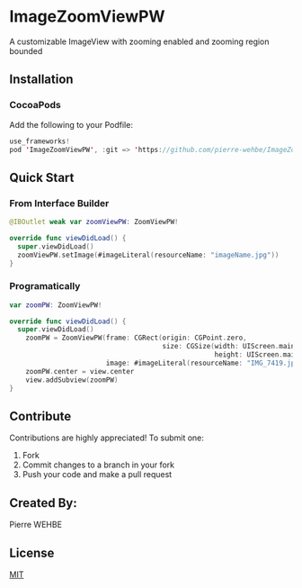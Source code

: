 # ImageZoomViewPW
A customizable ImageView with zooming enabled and zooming region bounded

## Installation

### CocoaPods
Add the following to your Podfile:
```swift
use_frameworks!
pod 'ImageZoomViewPW', :git => 'https://github.com/pierre-wehbe/ImageZoomViewPW.git', :tag => '1.0.3'
```

## Quick Start

### From Interface Builder
```swift
@IBOutlet weak var zoomViewPW: ZoomViewPW!

override func viewDidLoad() {
  super.viewDidLoad()
  zoomViewPW.setImage(#imageLiteral(resourceName: "imageName.jpg"))
}
```

### Programatically
```swift
var zoomPW: ZoomViewPW!

override func viewDidLoad() {
  super.viewDidLoad()
    zoomPW = ZoomViewPW(frame: CGRect(origin: CGPoint.zero,
                                      size: CGSize(width: UIScreen.main.bounds.size.width / 2.0,
                                                   height: UIScreen.main.bounds.size.height / 2.0)),
                        image: #imageLiteral(resourceName: "IMG_7419.jpg"))
    zoomPW.center = view.center
    view.addSubview(zoomPW)
}
```


## Contribute
Contributions are highly appreciated! To submit one:
1. Fork
2. Commit changes to a branch in your fork
3. Push your code and make a pull request

## Created By:
Pierre WEHBE

## License
[MIT](https://github.com/pierre-wehbe/ImageZoomViewPW/blob/master/LICENSE)
